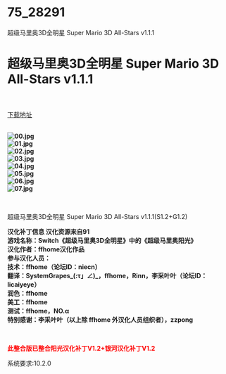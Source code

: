 # 75_28291
超级马里奥3D全明星 Super Mario 3D All-Stars v1.1.1
# 超级马里奥3D全明星 Super Mario 3D All-Stars v1.1.1
 <br/></br>
[下载地址](https://www.switch520.cc/article/28291 "下载地址")
<br/></br>

<p><strong><img title="00.jpg" src="https://www.switch520.cc/muke_img/2022_03_16_a83106e48cb4f.jpg" alt="00.jpg"></strong><br>
<strong><img title="01.jpg" src="https://www.switch520.cc/muke_img/2022_03_16_1995d0f1cf568.jpg" alt="01.jpg"></strong><br>
<strong><img title="02.jpg" src="https://www.switch520.cc/muke_img/2022_03_16_b8b732d735095.jpg" alt="02.jpg"></strong><br>
<strong><img title="03.jpg" src="https://www.switch520.cc/muke_img/2022_03_16_8bd4314939426.jpg" alt="03.jpg"></strong><br>
<strong><img title="04.jpg" src="https://www.switch520.cc/muke_img/2022_03_16_ba7a52eaae6e6.jpg" alt="04.jpg"></strong><br>
<strong><img title="05.jpg" src="https://www.switch520.cc/muke_img/2022_03_16_000d80cccbf47.jpg" alt="05.jpg"></strong><br>
<strong><img title="06.jpg" src="https://www.switch520.cc/muke_img/2022_03_16_0c11790801b34.jpg" alt="06.jpg"></strong><br>
<strong><img title="07.jpg" src="https://www.switch520.cc/muke_img/2022_03_16_95946ac67a7e9.jpg" alt="07.jpg">&nbsp;</strong></p>
<p>&nbsp;</p>
<p>超级马里奥3D全明星 Super Mario 3D All-Stars v1.1.1(S1.2+G1.2)</p>
<p><strong>汉化补丁信息 汉化资源来自91</strong><br>
<strong>游戏名称：Switch《超级马里奥3D全明星》中的《超级马里奥阳光》</strong><br>
<strong>汉化作者：ffhome汉化作品</strong><br>
<strong>参与汉化人员：</strong><br>
<strong>技术：ffhome（论坛ID：niecn）</strong><br>
<strong>翻译：SystemGrapes_(:τ」∠)_，ffhome，Rinn，李采叶叶（论坛ID：licaiyeye）</strong><br>
<strong>润色：ffhome</strong><br>
<strong>美工：ffhome</strong><br>
<strong>测试：ffhome，NO.α</strong><br>
<strong>特别感谢：李采叶叶（以上除 ffhome 外汉化人员组织者），zzpong</strong></p>
<p>&nbsp;</p>
<p><strong><span style="color: red;">此整合版已整合阳光汉化补丁V1.2+银河汉化补丁V1.2</span></strong></p>
<p>系统要求:10.2.0</p>



